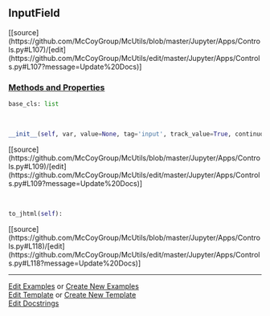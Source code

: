 ## <a id="McUtils.Jupyter.Apps.Controls.InputField">InputField</a> 
<div class="docs-source-link" markdown="1">
[[source](https://github.com/McCoyGroup/McUtils/blob/master/Jupyter/Apps/Controls.py#L107)/[edit](https://github.com/McCoyGroup/McUtils/edit/master/Jupyter/Apps/Controls.py#L107?message=Update%20Docs)]
</div>



<div class="collapsible-section">
 <div class="collapsible-section collapsible-section-header" markdown="1">
 
### <a class="collapse-link" data-toggle="collapse" href="#methods">Methods and Properties</a> <a class="float-right" data-toggle="collapse" href="#methods"><i class="fa fa-chevron-down"></i></a>

 </div>
 <div class="collapsible-section collapsible-section-body collapse" id="methods" markdown="1">

```python
base_cls: list
```
<a id="McUtils.Jupyter.Apps.Controls.InputField.__init__" class="docs-object-method">&nbsp;</a> 
```python
__init__(self, var, value=None, tag='input', track_value=True, continuous_update=False, base_cls=None, cls=None, **attrs): 
```
<div class="docs-source-link" markdown="1">
[[source](https://github.com/McCoyGroup/McUtils/blob/master/Jupyter/Apps/Controls.py#L109)/[edit](https://github.com/McCoyGroup/McUtils/edit/master/Jupyter/Apps/Controls.py#L109?message=Update%20Docs)]
</div>

<a id="McUtils.Jupyter.Apps.Controls.InputField.to_jhtml" class="docs-object-method">&nbsp;</a> 
```python
to_jhtml(self): 
```
<div class="docs-source-link" markdown="1">
[[source](https://github.com/McCoyGroup/McUtils/blob/master/Jupyter/Apps/Controls.py#L118)/[edit](https://github.com/McCoyGroup/McUtils/edit/master/Jupyter/Apps/Controls.py#L118?message=Update%20Docs)]
</div>

 </div>
</div>




___

[Edit Examples](https://github.com/McCoyGroup/McUtils/edit/gh-pages/ci/examples/McUtils/Jupyter/Apps/Controls/InputField.md) or 
[Create New Examples](https://github.com/McCoyGroup/McUtils/new/gh-pages/?filename=ci/examples/McUtils/Jupyter/Apps/Controls/InputField.md) <br/>
[Edit Template](https://github.com/McCoyGroup/McUtils/edit/gh-pages/ci/docs/McUtils/Jupyter/Apps/Controls/InputField.md) or 
[Create New Template](https://github.com/McCoyGroup/McUtils/new/gh-pages/?filename=ci/docs/templates/McUtils/Jupyter/Apps/Controls/InputField.md) <br/>
[Edit Docstrings](https://github.com/McCoyGroup/McUtils/edit/master/Jupyter/Apps/Controls.py#L107?message=Update%20Docs)